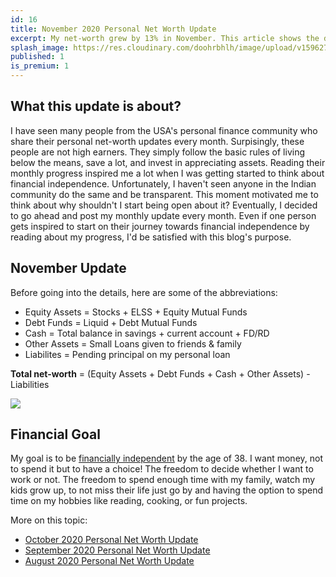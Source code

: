 ```yaml
---
id: 16
title: November 2020 Personal Net Worth Update
excerpt: My net-worth grew by 13% in November. This article shows the detailed overview
splash_image: https://res.cloudinary.com/doohrbhlh/image/upload/v1596279590/virajkhatavkar.com/piggybank-networth-update.jpg
published: 1
is_premium: 1
---
```



## What this update is about?

I have seen many people from the USA's personal finance community who share their personal net-worth updates every month. Surpisingly, these people are not high earners. They simply follow the basic rules of living below the means, save a lot, and invest in appreciating assets. Reading their monthly progress inspired me a lot when I was getting started to think about financial independence. Unfortunately, I haven't seen anyone in the Indian community do the same and be transparent. This moment motivated me to think about why shouldn't I start being open about it? Eventually, I decided to go ahead and post my monthly update every month. Even if one person gets inspired to start on their journey towards financial independence by reading about my progress, I'd be satisfied with this blog's purpose.

## November Update

Before going into the details, here are some of the abbreviations:

- Equity Assets = Stocks + ELSS + Equity Mutual Funds
- Debt Funds = Liquid + Debt Mutual Funds
- Cash = Total balance in savings + current account + FD/RD
- Other Assets = Small Loans given to friends & family
- Liabilites = Pending principal on my personal loan

**Total net-worth** = (Equity Assets + Debt Funds + Cash + Other Assets) - Liabilities

![](https://res.cloudinary.com/doohrbhlh/image/upload/v1604678291/virajkhatavkar.com/16-november-2020-personal-net-worth-update-1.png)

## Financial Goal

My goal is to be [financially independent](https://virajkhatavkar.com/1-understanding-the-fire-movement) by the age of 38. I want money, not to spend it but to have a choice! The freedom to decide whether I want to work or not. The freedom to spend enough time with my family, watch my kids grow up, to not miss their life just go by and having the option to spend time on my hobbies like reading, cooking, or fun projects.

More on this topic:

- [October 2020 Personal Net Worth Update](https://virajkhatavkar.com/13-october-2020-personal-net-worth-update)
- [September 2020 Personal Net Worth Update](https://virajkhatavkar.com/10-september-2020-personal-net-worth-update)
- [August 2020 Personal Net Worth Update](https://virajkhatavkar.com/8-august-personal-net-worth-update)
